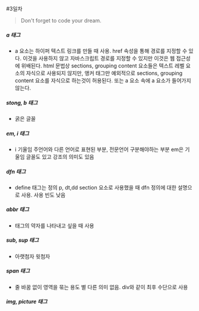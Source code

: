 #3일차

> Don't forget to code your dream.

##### a 태그

- a 요소는 하이퍼 텍스트 링크를 만들 때 사용. href 속성을 통해 경로를 지정할 수 있다. 이것을 사용하지 않고 자바스크립트 경로를 지정할 수 있지만 이것은 웹 접근성에 위배된다. html 문법상 sections, grouping content 요소들은 텍스트 레벨 요소의 자식으로 사용되지 않지만, 앵커 태그만 예외적으로 sections, grouping content 요소를 자식으로 하는것이 허용된다. 또는 a 요소 속에 a 요소가 들어가지 않는다.

##### stong, b 태그

- 굵은 글꼴

##### em, i 태그

- i 기울임 주언어와 다른 언어로 표현된 부분, 전문언어 구분해야하는 부분 em은 기울임 글꼴도 있고 강조의 의미도 있음

##### dfn 태그

- define 태그는 정의 p, dt,dd section 요소로 사용했을 때 dfn 정의에 대한 설명으로 사용. 사용 빈도 낮음

##### abbr 태그

- 태그의 약자를 나타내고 싶을 때 사용

##### sub, sup 태그

- 아랫첨자 윗첨자

##### span 태그

- 줄 바꿈 없이 영역을 묶는 용도 별 다른 의미 없음. div와 같이 최후 수단으로 사용

##### img, picture 태그
